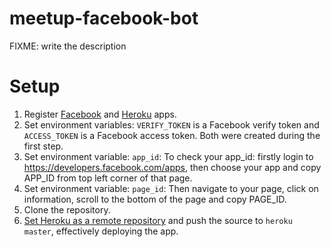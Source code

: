 # meetup-facebook-bot
FIXME: write the description

# Setup
1. Register [Facebook](https://developers.facebook.com/docs/messenger-platform/guides/setup) and [Heroku](https://dashboard.heroku.com) apps. 
2. Set environment variables: `VERIFY_TOKEN` is a Facebook verify token and `ACCESS_TOKEN` is a Facebook access token. Both were created during the first step.
3. Set environment variable: `app_id`: To check your app_id: firstly login to https://developers.facebook.com/apps, then choose your app and copy APP_ID from top left corner of that page.
4. Set environment variable: `page_id`: Then navigate to your page, click on information, scroll to the bottom of the page and copy PAGE_ID.
5. Clone the repository.
6. [Set Heroku as a remote repository](https://stackoverflow.com/questions/5129598/how-to-link-a-folder-with-an-existing-heroku-app) and push the source to `heroku master`, effectively deploying the app.
